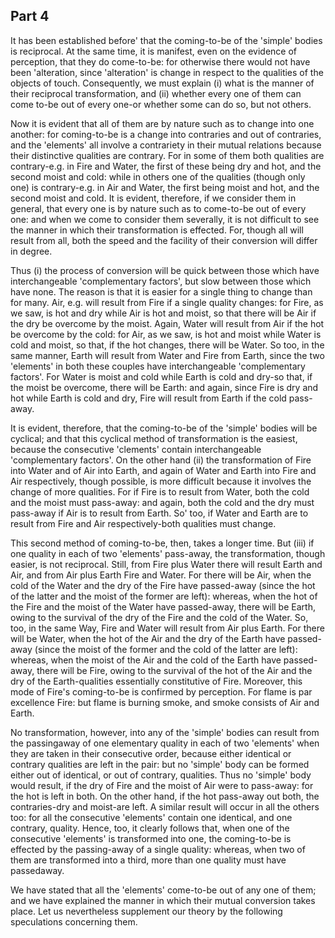 ## Part 4

It has been established before' that the coming-to-be of the 'simple' bodies is reciprocal.
At the same time, it is manifest, even on the evidence of perception, that they do come-to-be: for otherwise there would not have been 'alteration, since 'alteration' is change in respect to the qualities of the objects of touch.
Consequently, we must explain (i) what is the manner of their reciprocal transformation, and (ii) whether every one of them can come to-be out of every one-or whether some can do so, but not others.

Now it is evident that all of them are by nature such as to change into one another: for coming-to-be is a change into contraries and out of contraries, and the 'elements' all involve a contrariety in their mutual relations because their distinctive qualities are contrary.
For in some of them both qualities are contrary-e.g.
in Fire and Water, the first of these being dry and hot, and the second moist and cold: while in others one of the qualities (though only one) is contrary-e.g.
in Air and Water, the first being moist and hot, and the second moist and cold.
It is evident, therefore, if we consider them in general, that every one is by nature such as to come-to-be out of every one: and when we come to consider them severally, it is not difficult to see the manner in which their transformation is effected.
For, though all will result from all, both the speed and the facility of their conversion will differ in degree.

Thus (i) the process of conversion will be quick between those which have interchangeable 'complementary factors', but slow between those which have none.
The reason is that it is easier for a single thing to change than for many.
Air, e.g.
will result from Fire if a single quality changes: for Fire, as we saw, is hot and dry while Air is hot and moist, so that there will be Air if the dry be overcome by the moist.
Again, Water will result from Air if the hot be overcome by the cold: for Air, as we saw, is hot and moist while Water is cold and moist, so that, if the hot changes, there will be Water.
So too, in the same manner, Earth will result from Water and Fire from Earth, since the two 'elements' in both these couples have interchangeable 'complementary factors'.
For Water is moist and cold while Earth is cold and dry-so that, if the moist be overcome, there will be Earth: and again, since Fire is dry and hot while Earth is cold and dry, Fire will result from Earth if the cold pass-away.

It is evident, therefore, that the coming-to-be of the 'simple' bodies will be cyclical; and that this cyclical method of transformation is the easiest, because the consecutive 'clements' contain interchangeable 'complementary factors'.
On the other hand (ii) the transformation of Fire into Water and of Air into Earth, and again of Water and Earth into Fire and Air respectively, though possible, is more difficult because it involves the change of more qualities.
For if Fire is to result from Water, both the cold and the moist must pass-away: and again, both the cold and the dry must pass-away if Air is to result from Earth.
So' too, if Water and Earth are to result from Fire and Air respectively-both qualities must change.

This second method of coming-to-be, then, takes a longer time.
But (iii) if one quality in each of two 'elements' pass-away, the transformation, though easier, is not reciprocal.
Still, from Fire plus Water there will result Earth and Air, and from Air plus Earth Fire and Water.
For there will be Air, when the cold of the Water and the dry of the Fire have passed-away (since the hot of the latter and the moist of the former are left): whereas, when the hot of the Fire and the moist of the Water have passed-away, there will be Earth, owing to the survival of the dry of the Fire and the cold of the Water.
So, too, in the same Way, Fire and Water will result from Air plus Earth.
For there will be Water, when the hot of the Air and the dry of the Earth have passed-away (since the moist of the former and the cold of the latter are left): whereas, when the moist of the Air and the cold of the Earth have passed-away, there will be Fire, owing to the survival of the hot of the Air and the dry of the Earth-qualities essentially constitutive of Fire.
Moreover, this mode of Fire's coming-to-be is confirmed by perception.
For flame is par excellence Fire: but flame is burning smoke, and smoke consists of Air and Earth.

No transformation, however, into any of the 'simple' bodies can result from the passingaway of one elementary quality in each of two 'elements' when they are taken in their consecutive order, because either identical or contrary qualities are left in the pair: but no 'simple' body can be formed either out of identical, or out of contrary, qualities.
Thus no 'simple' body would result, if the dry of Fire and the moist of Air were to pass-away: for the hot is left in both.
On the other hand, if the hot pass-away out both, the contraries-dry and moist-are left.
A similar result will occur in all the others too: for all the consecutive 'elements' contain one identical, and one contrary, quality.
Hence, too, it clearly follows that, when one of the consecutive 'elements' is transformed into one, the coming-to-be is effected by the passing-away of a single quality: whereas, when two of them are transformed into a third, more than one quality must have passedaway.

We have stated that all the 'elements' come-to-be out of any one of them; and we have explained the manner in which their mutual conversion takes place.
Let us nevertheless supplement our theory by the following speculations concerning them.

